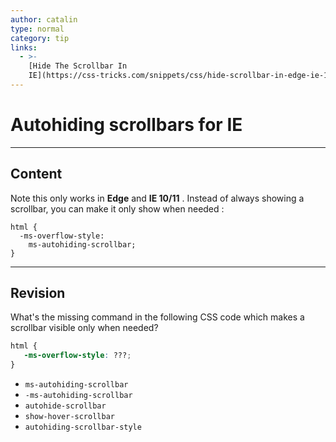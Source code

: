 ```yaml
---
author: catalin
type: normal
category: tip
links:
  - >-
    [Hide The Scrollbar In
    IE](https://css-tricks.com/snippets/css/hide-scrollbar-in-edge-ie-1011/){website}
---
```


# Autohiding scrollbars for **IE**


---

## Content

Note this only works in **Edge** and **IE 10/11** .
Instead of always showing a scrollbar, you can make it only show when needed :

```plain-text
html {
  -ms-overflow-style:
    ms-autohiding-scrollbar;
}
```


---

## Revision

What's the missing command in the following CSS code which makes a scrollbar visible only when needed?

```css
html {
   -ms-overflow-style: ???;
}
```

- `ms-autohiding-scrollbar`
- `-ms-autohiding-scrollbar`
- `autohide-scrollbar`
- `show-hover-scrollbar`
- `autohiding-scrollbar-style`
